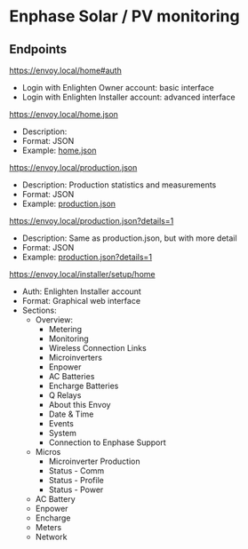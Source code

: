 Enphase Solar / PV monitoring
=============================



## Endpoints
https://envoy.local/home#auth

- Login with Enlighten Owner account: basic interface
- Login with Enlighten Installer account: advanced interface


https://envoy.local/home.json
- Description: 
- Format: JSON
- Example: [home.json](./output_examples/envoy_home.json)


https://envoy.local/production.json
- Description: Production statistics and measurements
- Format: JSON
- Example: [production.json](./output_examples/envoy_production.json)


https://envoy.local/production.json?details=1
- Description: Same as production.json, but with more detail
- Format: JSON
- Example: [production.json?details=1](./output_examples/envoy_production_with_details.json)



https://envoy.local/installer/setup/home
- Auth: Enlighten Installer account
- Format: Graphical web interface
- Sections:
  - Overview:
    - Metering
    - Monitoring
    - Wireless Connection Links
    - Microinverters
    - Enpower
    - AC Batteries
    - Encharge Batteries
    - Q Relays
    - About this Envoy
    - Date & Time
    - Events
    - System
    - Connection to Enphase Support
  - Micros
    - Microinverter Production
    - Status - Comm
    - Status - Profile
    - Status - Power
  - AC Battery
  - Enpower
  - Encharge
  - Meters
  - Network

